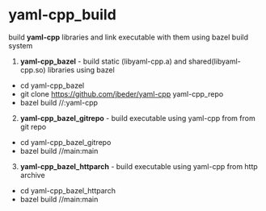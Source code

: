 # yaml-cpp_build
build **yaml-cpp** libraries and link executable with them using bazel build system

1. **yaml-cpp_bazel** - build static (libyaml-cpp.a) and shared(libyaml-cpp.so) libraries using bazel
  * cd yaml-cpp_bazel
  * git clone https://github.com/jbeder/yaml-cpp yaml-cpp_repo
  * bazel build //:yaml-cpp

2. **yaml-cpp_bazel_gitrepo** - build executable using yaml-cpp from from git repo
  * cd yaml-cpp_bazel_gitrepo
  * bazel build //main:main

3. **yaml-cpp_bazel_httparch** - build executable using yaml-cpp from http archive
  * cd yaml-cpp_bazel_httparch
  * bazel build //main:main
